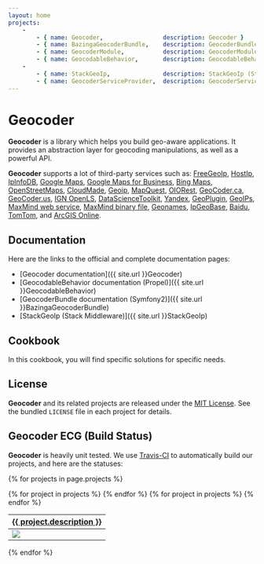```yaml
---
layout: home
projects:
    -
        - { name: Geocoder,                 description: Geocoder }
        - { name: BazingaGeocoderBundle,    description: GeocoderBundle (Symfony2) }
        - { name: GeocoderModule,           description: GeocoderModule (ZF2) }
        - { name: GeocodableBehavior,       description: GeocodableBehavior (Propel) }
    -
        - { name: StackGeoIp,               description: StackGeoIp (Stack) }
        - { name: GeocoderServiceProvider,  description: GeocoderServiceProvider (Silex) }
---
```


Geocoder
========

**Geocoder** is a library which helps you build geo-aware applications. It
provides an abstraction layer for geocoding manipulations, as well as a
powerful API.

**Geocoder** supports a lot of third-party services such as:
[FreeGeoIp](http://freegeoip.net/static/index.html),
[HostIp](http://www.hostip.info/),
[IpInfoDB](http://www.ipinfodb.com/),
[Google Maps](http://code.google.com/apis/maps/documentation/geocoding/),
[Google Maps for Business](https://developers.google.com/maps/documentation/business/webservices),
[Bing Maps](http://msdn.microsoft.com/en-us/library/ff701715.aspx),
[OpenStreetMaps](http://nominatim.openstreetmap.org/),
[CloudMade](http://developers.cloudmade.com/projects/show/geocoding-http-api),
[Geoip](http://php.net/manual/book.geoip.php),
[MapQuest](http://open.mapquestapi.com/),
[OIORest](http://geo.oiorest.dk/),
[GeoCoder.ca](http://geocoder.ca/),
[GeoCoder.us](http://geocoder.us/),
[IGN OpenLS](http://www.ign.fr/),
[DataScienceToolkit](http://www.datasciencetoolkit.org/),
[Yandex](http://api.yandex.com.tr/maps/doc/geocoder/desc/concepts/About.xml),
[GeoPlugin](http://www.geoplugin.com/webservices),
[GeoIPs](http://www.geoips.com/developer/geoips-api),
[MaxMind web service](http://dev.maxmind.com/geoip/legacy/web-services),
[MaxMind binary file](http://dev.maxmind.com/geoip/legacy/downloadable),
[Geonames](http://www.geonames.org/),
[IpGeoBase](http://ipgeobase.ru/),
[Baidu](http://developer.baidu.com/map/geocoding-api.htm),
[TomTom](http://developer.tomtom.com/docs/read/Geocoding),
and
[ArcGIS Online](http://resources.arcgis.com/en/help/arcgis-online-geocoding-rest-api/).


Documentation
-------------

Here are the links to the official and complete documentation pages:

* [Geocoder documentation]({{ site.url }}Geocoder)
* [GeocodableBehavior documentation (Propel)]({{ site.url }}GeocodableBehavior)
* [GeocoderBundle documentation (Symfony2)]({{ site.url }}BazingaGeocoderBundle)
* [StackGeoIp (Stack Middleware)]({{ site.url }}StackGeoIp)


Cookbook
--------

In this cookbook, you will find specific solutions for specific needs.


License
-------

**Geocoder** and its related projects are released under the [MIT
License](http://www.tldrlegal.com/license/mit-license). See the bundled
`LICENSE` file in each project for details.


Geocoder ECG (Build Status)
---------------------------

**Geocoder** is heavily unit tested. We use [Travis-CI](http://travis-ci.org) to
automatically build our projects, and here are the statuses:

{% for projects in page.projects %}
<table width="100%" class="ecg projects-{{ forloop.index }}">
    <thead>
        <tr>
        {% for project in projects %}
            <th><a href="{{ site.github_base_url }}{{ project.name }}">{{ project.description }}</a></th>
        {% endfor %}
        </tr>
    </thead>
    <tbody>
        <tr>
        {% for project in projects %}
            <td>
                <a href="{{ site.travis_base_url }}{{ project.name }}">
                    <img src="{{ site.travis_base_url }}{{ project.name }}.png" class="travis-ci" />
                </a>
            </td>
        {% endfor %}
        </tr>
    </tbody>
</table>
{% endfor %}
